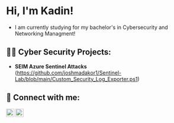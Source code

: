 <h1>Hi, I'm Kadin! </h1>

- I am currently studying for my bachelor's in Cybersecurity and Networking Managment!
  
<h2>👨‍💻 Cyber Security Projects:</h2>

- <b>SEIM Azure Sentinel Attacks </b>
(https://github.com/joshmadakor1/Sentinel-Lab/blob/main/Custom_Security_Log_Exporter.ps1)

<h2> 🤳 Connect with me:</h2>



[<img align="left" alt="JoshMadakor | LinkedIn" width="22px" src="https://cdn.jsdelivr.net/npm/simple-icons@v3/icons/linkedin.svg" />][linkedin]
[<img align="left" alt="JoshMadakor | Instagram" width="22px" src="https://cdn.jsdelivr.net/npm/simple-icons@v3/icons/instagram.svg" />][instagram]


[instagram]: https://www.instagram.com/kadin.hill/
[linkedin]: https://linkedin.com/in/kadin-hill

<!--
**joshmadakor1/joshmadakor1** is a ✨ _special_ ✨ repository because its `README.md` (this file) appears on your GitHub profile.

Here are some ideas to get you started:

- 🔭 I’m currently working on ...
- 🌱 I’m currently learning ...
- 👯 I’m looking to collaborate on ...
- 🤔 I’m looking for help with ...
- 💬 Ask me about ...
- 📫 How to reach me: ...
- 😄 Pronouns: ...
- ⚡ Fun fact: ...
-->
